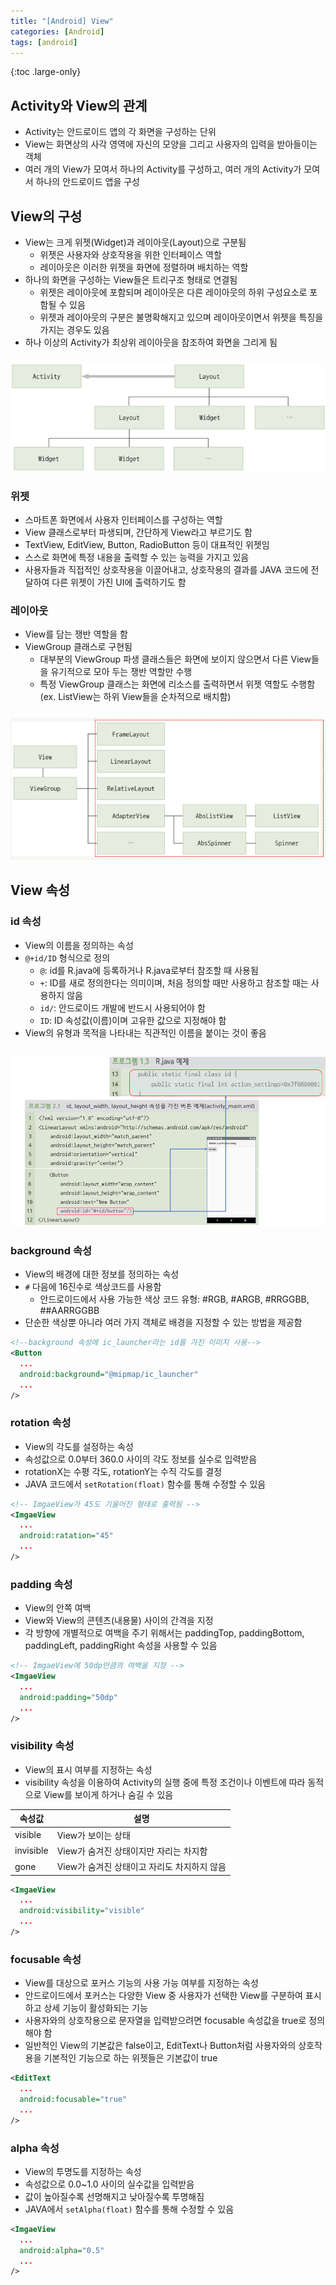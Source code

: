 ```yaml
---
title: "[Android] View"
categories: [Android]
tags: [android]
---
```


{:toc .large-only}

## Activity와 View의 관계

- Activity는 안드로이드 앱의 각 화면을 구성하는 단위
- View는 화면상의 사각 영역에 자신의 모양을 그리고 사용자의 입력을 받아들이는 객체
- 여러 개의 View가 모여서 하나의 Activity를 구성하고, 여러 개의 Activity가 모여서 하나의 안드로이드 앱을 구성

## View의 구성

- View는 크게 위젯(Widget)과 레이아웃(Layout)으로 구분됨
  - 위젯은 사용자와 상호작용을 위한 인터페이스 역할
  - 레이아웃은 이러한 위젯을 화면에 정렬하며 배치하는 역할
- 하나의 화면을 구성하는 View들은 트리구조 형태로 연결됨
  - 위젯은 레이아웃에 포함되며 레이아웃은 다른 레이아웃의 하위 구성요소로 포함될 수 있음
  - 위젯과 레이아웃의 구분은 불명확해지고 있으며 레이아웃이면서 위젯을 특징을 가지는 경우도 있음
- 하나 이상의 Activity가 최상위 레이아웃을 참조하여 화면을 그리게 됨

<img src="../../assets/img/blog/2025-03-03-android-view_01.png" style="margin-top:10px;">

### 위젯

- 스마트폰 화면에서 사용자 인터페이스를 구성하는 역할
- View 클래스로부터 파생되며, 간단하게 View라고 부르기도 함
- TextView, EditView, Button, RadioButton 등이 대표적인 위젯임
- 스스로 화면에 특정 내용을 출력할 수 있는 능력을 가지고 있음
- 사용자들과 직접적인 상호작용을 이끌어내고, 상호작용의 결과를 JAVA 코드에 전달하여 다른 위젯이 가진 UI에 출력하기도 함

### 레이아웃

- View를 담는 쟁반 역할을 함
- ViewGroup 클래스로 구현됨
  - 대부분의 ViewGroup 파생 클래스들은 화면에 보이지 않으면서 다른 View들을 유기적으로 모아 두는 쟁반 역할만 수행
  - 특정 ViewGroup 클래스는 화면에 리소스를 출력하면서 위젯 역할도 수행함 (ex. ListView는 하위 View들을 순차적으로 배치함)

<img src="../../assets/img/blog/2025-03-03-android-view_02.png" style="margin-top:10px;">

## View 속성

### id 속성

- View의 이름을 정의하는 속성
- `@+id/ID` 형식으로 정의
  - `@`: id를 R.java에 등록하거나 R.java로부터 참조할 때 사용됨
  - `+`: ID를 새로 정의한다는 의미이며, 처음 정의할 때만 사용하고 참조할 때는 사용하지 않음
  - `id/`: 안드로이드 개발에 반드시 사용되어야 함
  - `ID`: ID 속성값(이름)이며 고유한 값으로 지정해야 함
- View의 유형과 목적을 나타내는 직관적인 이름을 붙이는 것이 좋음

<img src="../../assets/img/blog/2025-03-03-android-view_03.png" style="margin-top:15px;">

### background 속성

- View의 배경에 대한 정보를 정의하는 속성
- `#` 다음에 16진수로 색상코드를 사용함
  - 안드로이드에서 사용 가능한 색상 코드 유형: #RGB, #ARGB, #RRGGBB, ##AARRGGBB
- 단순한 색상뿐 아니라 여러 가지 객체로 배경을 지정할 수 있는 방법을 제공함

```xml
<!--background 속성에 ic_launcher라는 id를 가진 이미지 사용-->
<Button
  ...
  android:background="@mipmap/ic_launcher"
  ...
/>
```

### rotation 속성

- View의 각도를 설정하는 속성
- 속성값으로 0.0부터 360.0 사이의 각도 정보를 실수로 입력받음
- rotationX는 수평 각도, rotationY는 수직 각도를 결정
- JAVA 코드에서 `setRotation(float)` 함수를 통해 수정할 수 있음

```xml
<!-- ImgaeView가 45도 기울어진 형태로 출력됨 -->
<ImgaeView
  ...
  android:ratation="45"
  ...
/>
```

### padding 속성

- View의 안쪽 여백
- View와 View의 콘텐츠(내용물) 사이의 간격을 지정
- 각 방향에 개별적으로 여백을 주기 위해서는 paddingTop, paddingBottom, paddingLeft, paddingRight 속성을 사용할 수 있음

```xml
<!-- ImgaeView에 50dp만큼의 여백을 지정 -->
<ImgaeView
  ...
  android:padding="50dp"
  ...
/>
```

### visibility 속성

- View의 표시 여부를 지정하는 속성
- visibility 속성을 이용하여 Activity의 실행 중에 특정 조건이나 이벤트에 따라 동적으로 View를 보이게 하거나 숨길 수 있음

| 속성값    | 설명                                        |
| --------- | ------------------------------------------- |
| visible   | View가 보이는 상태                          |
| invisible | View가 숨겨진 상태이지만 자리는 차지함      |
| gone      | View가 숨겨진 상태이고 자리도 차지하지 않음 |

```xml
<ImgaeView
  ...
  android:visibility="visible"
  ...
/>
```

### focusable 속성

- View를 대상으로 포커스 기능의 사용 가능 여부를 지정하는 속성
- 안드로이드에서 포커스는 다양한 View 중 사용자가 선택한 View를 구분하여 표시하고 상세 기능이 활성화되는 기능
- 사용자와의 상호작용으로 문자열을 입력받으려면 focusable 속성값을 true로 정의해야 함
- 일반적인 View의 기본값은 false이고, EditText나 Button처럼 사용자와의 상호작용을 기본적인 기능으로 하는 위젯들은 기본값이 true

```xml
<EditText
  ...
  android:focusable="true"
  ...
/>
```

### alpha 속성

- View의 투명도를 지정하는 속성
- 속성값으로 0.0~1.0 사이의 실수값을 입력받음
- 값이 높아질수록 선명해지고 낮아질수록 투명해짐
- JAVA에서 `setAlpha(float)` 함수를 통해 수정할 수 있음

```xml
<ImgaeView
  ...
  android:alpha="0.5"
  ...
/>
```
